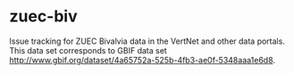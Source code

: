 # zuec-biv
Issue tracking for ZUEC Bivalvia data in the VertNet and other data portals. This data set corresponds to GBIF data set http://www.gbif.org/dataset/4a65752a-525b-4fb3-ae0f-5348aaa1e6d8.
